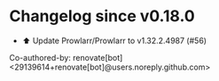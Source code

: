 # Changelog since v0.18.0
- ⬆️ Update Prowlarr/Prowlarr to v1.32.2.4987 (#56)

Co-authored-by: renovate[bot] <29139614+renovate[bot]@users.noreply.github.com> 
